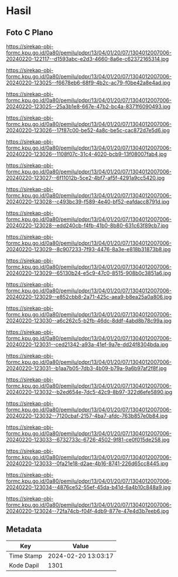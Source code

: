 # Hasil

## Foto C Plano

https://sirekap-obj-formc.kpu.go.id/0a80/pemilu/pdpr/13/04/01/20/07/1304012007006-20240220-122117--d1593abc-e2d3-4660-8a6e-c62372165314.jpg

https://sirekap-obj-formc.kpu.go.id/0a80/pemilu/pdpr/13/04/01/20/07/1304012007006-20240220-123025--f6678eb6-68f9-4b2c-ac79-f0be42a8e4ad.jpg

https://sirekap-obj-formc.kpu.go.id/0a80/pemilu/pdpr/13/04/01/20/07/1304012007006-20240220-123025--25a3b1e8-667e-47b2-bc4a-8371f6090493.jpg

https://sirekap-obj-formc.kpu.go.id/0a80/pemilu/pdpr/13/04/01/20/07/1304012007006-20240220-123026--17f87c00-be52-4a8c-be5c-cac872d7e5d6.jpg

https://sirekap-obj-formc.kpu.go.id/0a80/pemilu/pdpr/13/04/01/20/07/1304012007006-20240220-123026--1108f07c-31c4-4020-bcb9-13f08007fab4.jpg

https://sirekap-obj-formc.kpu.go.id/0a80/pemilu/pdpr/13/04/01/20/07/1304012007006-20240220-123027--6f11012b-5ce2-4bf7-af5f-4291a9cc5420.jpg

https://sirekap-obj-formc.kpu.go.id/0a80/pemilu/pdpr/13/04/01/20/07/1304012007006-20240220-123028--c493bc39-f589-4e40-bf52-eafdacc8791d.jpg

https://sirekap-obj-formc.kpu.go.id/0a80/pemilu/pdpr/13/04/01/20/07/1304012007006-20240220-123028--edd240cb-f4fb-41b0-8b80-631c63f89cb7.jpg

https://sirekap-obj-formc.kpu.go.id/0a80/pemilu/pdpr/13/04/01/20/07/1304012007006-20240220-123029--8c907233-7f93-4476-8a3e-e818b31873b8.jpg

https://sirekap-obj-formc.kpu.go.id/0a80/pemilu/pdpr/13/04/01/20/07/1304012007006-20240220-123029--65130b24-e5c9-47c0-8515-908b0c3851a6.jpg

https://sirekap-obj-formc.kpu.go.id/0a80/pemilu/pdpr/13/04/01/20/07/1304012007006-20240220-123029--e852cbb8-2a71-425c-aea9-b8ea25a0a806.jpg

https://sirekap-obj-formc.kpu.go.id/0a80/pemilu/pdpr/13/04/01/20/07/1304012007006-20240220-123030--a6c262c5-b2fb-46dc-8ddf-4abd8b78c99a.jpg

https://sirekap-obj-formc.kpu.go.id/0a80/pemilu/pdpr/13/04/01/20/07/1304012007006-20240220-123031--ced21342-a93a-41ef-9a7e-dd24f8304bda.jpg

https://sirekap-obj-formc.kpu.go.id/0a80/pemilu/pdpr/13/04/01/20/07/1304012007006-20240220-123031--b1aa7b05-7db3-4b09-b79a-9a6b97af2f8f.jpg

https://sirekap-obj-formc.kpu.go.id/0a80/pemilu/pdpr/13/04/01/20/07/1304012007006-20240220-123032--b2ed654e-7dc5-42c9-8b97-322d6efe5890.jpg

https://sirekap-obj-formc.kpu.go.id/0a80/pemilu/pdpr/13/04/01/20/07/1304012007006-20240220-123032--7120cbaf-2157-4ba7-afdc-763b857e0b84.jpg

https://sirekap-obj-formc.kpu.go.id/0a80/pemilu/pdpr/13/04/01/20/07/1304012007006-20240220-123033--6732733c-6726-4502-9f81-ce0f015de258.jpg

https://sirekap-obj-formc.kpu.go.id/0a80/pemilu/pdpr/13/04/01/20/07/1304012007006-20240220-123033--0fa21e18-d2ae-4b16-8741-226d65cc8445.jpg

https://sirekap-obj-formc.kpu.go.id/0a80/pemilu/pdpr/13/04/01/20/07/1304012007006-20240220-123034--4876ce52-55ef-45da-b41d-6a4b10c848a9.jpg

https://sirekap-obj-formc.kpu.go.id/0a80/pemilu/pdpr/13/04/01/20/07/1304012007006-20240220-123024--72fa74cb-f04f-4db9-877e-47e4d3b7eeb6.jpg


## Metadata

| Key        | Value               |
| ---------- | ------------------- |
| Time Stamp | 2024-02-20 13:03:17 |
| Kode Dapil | 1301                |



